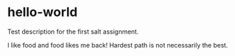 # hello-world
Test description for the first salt assignment.

I like food and food likes me back!
Hardest path is not necessarily the best.
